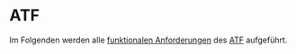 # ATF

Im Folgenden werden alle [funktionalen Anforderungen](Funktionale-Anforderungen-GE.md) des [ATF](ATF-GE.md) aufgeführt.